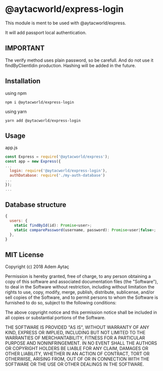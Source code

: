 # @aytacworld/express-login

This module is ment to be used with @aytacworld/express.

It will add passport local authentication.

## IMPORTANT

The verify method uses plain password, so be carefull. And do not use it findByClientIdin production. Hashing will be added in the future.

## Installation

using npm

`npm i @aytacworld/express-login`

using yarn

`yarn add @aytacworld/express-login`

## Usage

app.js
```javascript
const Express = require('@aytacworld/express');
const app = new Express({
...
  login: require('@aytacworld/express-login'),
  authDatabase: require('./my-auth-database')
...
});
...
```

## Database structure

```javascript
{
  users: {
    static findById(id): Promise<user>;
    static comparePassword(username, password): Promise<user|false>;
  },
}
```

## MIT License

Copyright (c) 2018 Adem Aytaç

Permission is hereby granted, free of charge, to any person obtaining a copy
of this software and associated documentation files (the "Software"), to deal
in the Software without restriction, including without limitation the rights
to use, copy, modify, merge, publish, distribute, sublicense, and/or sell
copies of the Software, and to permit persons to whom the Software is
furnished to do so, subject to the following conditions:

The above copyright notice and this permission notice shall be included in all
copies or substantial portions of the Software.

THE SOFTWARE IS PROVIDED "AS IS", WITHOUT WARRANTY OF ANY KIND, EXPRESS OR
IMPLIED, INCLUDING BUT NOT LIMITED TO THE WARRANTIES OF MERCHANTABILITY,
FITNESS FOR A PARTICULAR PURPOSE AND NONINFRINGEMENT. IN NO EVENT SHALL THE
AUTHORS OR COPYRIGHT HOLDERS BE LIABLE FOR ANY CLAIM, DAMAGES OR OTHER
LIABILITY, WHETHER IN AN ACTION OF CONTRACT, TORT OR OTHERWISE, ARISING FROM,
OUT OF OR IN CONNECTION WITH THE SOFTWARE OR THE USE OR OTHER DEALINGS IN THE
SOFTWARE.
